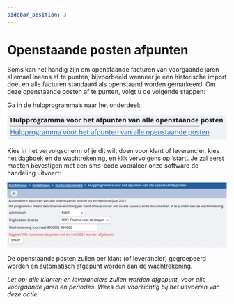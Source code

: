 ```yaml
---
sidebar_position: 3
---
```


# Openstaande posten afpunten

Soms kan het handig zijn om openstaande facturen van voorgaande jaren allemaal ineens af te punten, bijvoorbeeld wanneer je een historische import doet en alle facturen standaard als openstaand worden gemarkeerd. Om deze openstaande posten af te punten, volgt u de volgende stappen:


Ga in de hulpprogramma’s naar het onderdeel:

![alt text](/img/images/image135.png)

Kies in het vervolgscherm of je dit wilt doen voor klant of leverancier, kies het dagboek en de wachtrekening, en klik vervolgens op ‘start’. Je zal eerst moeten bevestigen met een sms-code vooraleer onze software de handeling uitvoert:

![alt text](/img/images/image203.png)


De openstaande posten zullen per klant (of leverancier) gegroepeerd worden en automatisch afgepunt worden aan de wachtrekening.


*Let op: alle klanten en leveranciers zullen worden afgepunt, voor alle voorgaande jaren en periodes. Wees dus voorzichtig bij het uitvoeren van deze actie.*

